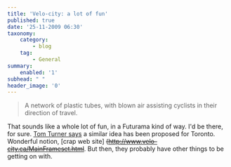 ```yaml
---
title: 'Velo-city: a lot of fun'
published: true
date: '25-11-2009 06:30'
taxonomy:
    category:
        - blog
    tag:
        - General
summary:
    enabled: '1'
subhead: " "
header_image: '0'
---
```


> A network of plastic tubes, with blown air assisting cyclists in their direction of travel.

That sounds like a whole lot of fun, in a Futurama kind of way. I'd be there, for sure. [Tom Turner says](https://www.gardenvisit.com/blog/commuter_cycling_tube_elevated/) a similar idea has been proposed for Toronto. Wonderful notion, [crap web site] ~~(http://www.velo-city.ca/MainFrameset.html~~. But then, they probably have other things to be getting on with.
